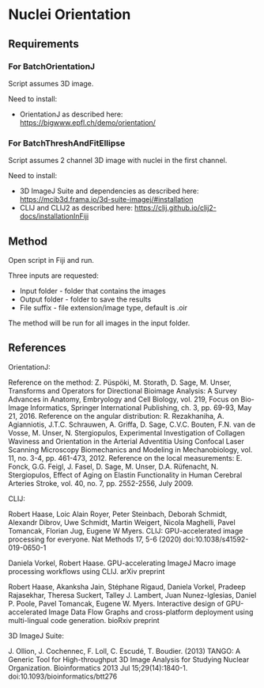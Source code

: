 # Nuclei Orientation

## Requirements
### For BatchOrientationJ
Script assumes 3D image.

Need to install:
- OrientationJ as described here: https://bigwww.epfl.ch/demo/orientation/



### For BatchThreshAndFitEllipse
Script assumes 2 channel 3D image with nuclei in the first channel.

Need to install:
- 3D ImageJ Suite and dependencies as described here: https://mcib3d.frama.io/3d-suite-imagej/#installation
- CLIJ and CLIJ2 as described here: https://clij.github.io/clij2-docs/installationInFiji

## Method

Open script in Fiji and run. 

Three inputs are requested:

- Input folder - folder that contains the images
- Output folder - folder to save the results
- File suffix - file extension/image type, default is .oir

The method will be run for all images in the input folder.

## References

OrientationJ:

Reference on the method: Z. Püspöki, M. Storath, D. Sage, M. Unser, Transforms and Operators for Directional Bioimage Analysis: A Survey Advances in Anatomy, Embryology and Cell Biology, vol. 219, Focus on Bio-Image Informatics, Springer International Publishing, ch. 3, pp. 69-93, May 21, 2016.
Reference on the angular distribution: R. Rezakhaniha, A. Agianniotis, J.T.C. Schrauwen, A. Griffa, D. Sage, C.V.C. Bouten, F.N. van de Vosse, M. Unser, N. Stergiopulos, Experimental Investigation of Collagen Waviness and Orientation in the Arterial Adventitia Using Confocal Laser Scanning Microscopy Biomechanics and Modeling in Mechanobiology, vol. 11, no. 3-4, pp. 461-473, 2012.
Reference on the local measurements: E. Fonck, G.G. Feigl, J. Fasel, D. Sage, M. Unser, D.A. Rüfenacht, N. Stergiopulos, Effect of Aging on Elastin Functionality in Human Cerebral Arteries Stroke, vol. 40, no. 7, pp. 2552-2556, July 2009.

CLIJ:

Robert Haase, Loic Alain Royer, Peter Steinbach, Deborah Schmidt, Alexandr Dibrov, Uwe Schmidt, Martin Weigert, Nicola Maghelli, Pavel Tomancak, Florian Jug, Eugene W Myers. CLIJ: GPU-accelerated image processing for everyone. Nat Methods 17, 5-6 (2020) doi:10.1038/s41592-019-0650-1

Daniela Vorkel, Robert Haase. GPU-accelerating ImageJ Macro image processing workflows using CLIJ. arXiv preprint

Robert Haase, Akanksha Jain, Stéphane Rigaud, Daniela Vorkel, Pradeep Rajasekhar, Theresa Suckert, Talley J. Lambert, Juan Nunez-Iglesias, Daniel P. Poole, Pavel Tomancak, Eugene W. Myers. Interactive design of GPU-accelerated Image Data Flow Graphs and cross-platform deployment using multi-lingual code generation. bioRxiv preprint

3D ImageJ Suite:

J. Ollion, J. Cochennec, F. Loll, C. Escudé, T. Boudier. (2013) TANGO: A Generic Tool for High-throughput 3D Image Analysis for Studying Nuclear Organization. Bioinformatics 2013 Jul 15;29(14):1840-1. doi:10.1093/bioinformatics/btt276



